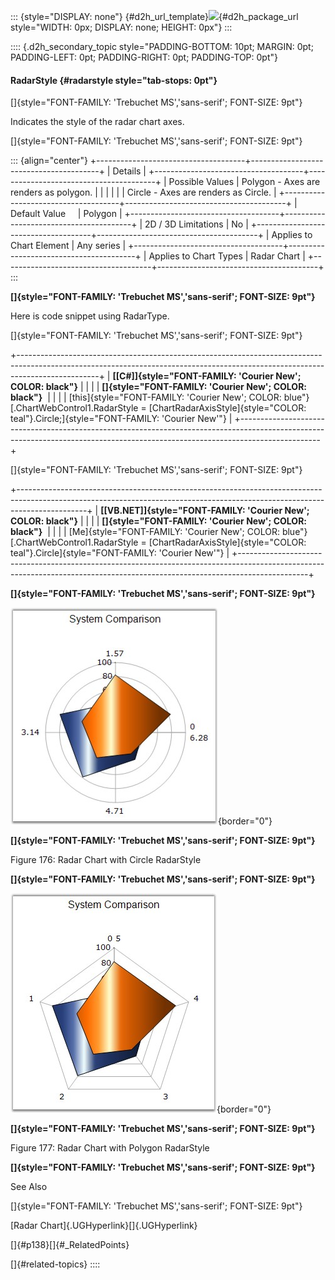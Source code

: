 ::: {style="DISPLAY: none"}
[](ms-xhelp:///?Id=d2h_url_template){#d2h_url_template}![](!package_url!){#d2h_package_url style="WIDTH: 0px; DISPLAY: none; HEIGHT: 0px"}
:::

:::: {.d2h_secondary_topic style="PADDING-BOTTOM: 10pt; MARGIN: 0pt; PADDING-LEFT: 0pt; PADDING-RIGHT: 0pt; PADDING-TOP: 0pt"}
#### RadarStyle {#radarstyle style="tab-stops: 0pt"}

[]{style="FONT-FAMILY: 'Trebuchet MS','sans-serif'; FONT-SIZE: 9pt"} 

Indicates the style of the radar chart axes.

[]{style="FONT-FAMILY: 'Trebuchet MS','sans-serif'; FONT-SIZE: 9pt"} 

::: {align="center"}
+-------------------------------------+----------------------------------------+
| Details                                                                      |
+-------------------------------------+----------------------------------------+
| Possible Values                     | Polygon - Axes are renders as polygon. |
|                                     |                                        |
|                                     | Circle - Axes are renders as Circle.   |
+-------------------------------------+----------------------------------------+
| Default Value                       | Polygon                                |
+-------------------------------------+----------------------------------------+
| 2D / 3D Limitations                 | No                                     |
+-------------------------------------+----------------------------------------+
| Applies to Chart Element            | Any series                             |
+-------------------------------------+----------------------------------------+
| Applies to Chart Types              | Radar Chart                            |
+-------------------------------------+----------------------------------------+
:::

**[]{style="FONT-FAMILY: 'Trebuchet MS','sans-serif'; FONT-SIZE: 9pt"}** 

Here is code snippet using RadarType.

[]{style="FONT-FAMILY: 'Trebuchet MS','sans-serif'; FONT-SIZE: 9pt"} 

+--------------------------------------------------------------------------------------------------------------------------------------------------------------------------------+
| **[\[C#\]]{style="FONT-FAMILY: 'Courier New'; COLOR: black"}**                                                                                                                 |
|                                                                                                                                                                                |
| **[]{style="FONT-FAMILY: 'Courier New'; COLOR: black"}**                                                                                                                       |
|                                                                                                                                                                                |
| [this]{style="FONT-FAMILY: 'Courier New'; COLOR: blue"}[.ChartWebControl1.RadarStyle = [ChartRadarAxisStyle]{style="COLOR: teal"}.Circle;]{style="FONT-FAMILY: 'Courier New'"} |
+--------------------------------------------------------------------------------------------------------------------------------------------------------------------------------+

[]{style="FONT-FAMILY: 'Trebuchet MS','sans-serif'; FONT-SIZE: 9pt"} 

+-----------------------------------------------------------------------------------------------------------------------------------------------------------------------------+
| **[\[VB.NET\]]{style="FONT-FAMILY: 'Courier New'; COLOR: black"}**                                                                                                          |
|                                                                                                                                                                             |
| **[]{style="FONT-FAMILY: 'Courier New'; COLOR: black"}**                                                                                                                    |
|                                                                                                                                                                             |
| [Me]{style="FONT-FAMILY: 'Courier New'; COLOR: blue"}[.ChartWebControl1.RadarStyle = [ChartRadarAxisStyle]{style="COLOR: teal"}.Circle]{style="FONT-FAMILY: 'Courier New'"} |
+-----------------------------------------------------------------------------------------------------------------------------------------------------------------------------+

**[]{style="FONT-FAMILY: 'Trebuchet MS','sans-serif'; FONT-SIZE: 9pt"}** 

![](ImagesExt/image64_182.jpg){border="0"}

**[]{style="FONT-FAMILY: 'Trebuchet MS','sans-serif'; FONT-SIZE: 9pt"}** 

Figure 176: Radar Chart with Circle RadarStyle

**[]{style="FONT-FAMILY: 'Trebuchet MS','sans-serif'; FONT-SIZE: 9pt"}** 

![](ImagesExt/image64_183.jpg){border="0"}

**[]{style="FONT-FAMILY: 'Trebuchet MS','sans-serif'; FONT-SIZE: 9pt"}** 

Figure 177: Radar Chart with Polygon RadarStyle

**[]{style="FONT-FAMILY: 'Trebuchet MS','sans-serif'; FONT-SIZE: 9pt"}** 

See Also

[]{style="FONT-FAMILY: 'Trebuchet MS','sans-serif'; FONT-SIZE: 9pt"} 

[Radar Chart]{.UGHyperlink}[]{.UGHyperlink}

[]{#p138}[]{#_RelatedPoints} 

[]{#related-topics}
::::
